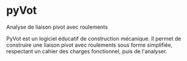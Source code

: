 # pyVot
Analyse de liaison pivot avec roulements

PyVot est un logiciel éducatif de construction mécanique.
Il permet de construire une liaison pivot avec roulements sous forme simplifiée, respectant un cahier des charges fonctionnel, puis de l'analyser.
